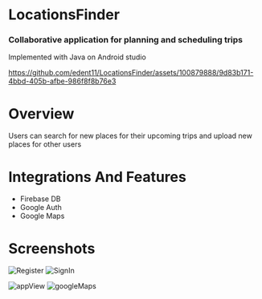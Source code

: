 # LocationsFinder
### Collaborative application for planning and scheduling trips

Implemented with Java on Android studio

https://github.com/edent11/LocationsFinder/assets/100879888/9d83b171-4bbd-405b-afbe-986f8f8b76e3

# Overview
Users can search for new places for their upcoming trips and upload new places for other users


# Integrations And Features
- Firebase DB 
- Google Auth
- Google Maps
  

# Screenshots

![Register](https://github.com/edent11/LocationsFinder/assets/100879888/515ef95f-a657-4b82-9690-5497175571bf) ![SignIn](https://github.com/edent11/LocationsFinder/assets/100879888/0e9f4fab-f9cf-4f2b-a810-4a3d1809327f) 

![appView](https://github.com/edent11/LocationsFinder/assets/100879888/98e3c995-aebc-4661-8cb8-0faccbd713a9) ![googleMaps](https://github.com/edent11/LocationsFinder/assets/100879888/5b339f76-7b7c-4b59-bec1-d5a3a5fdde4a)





